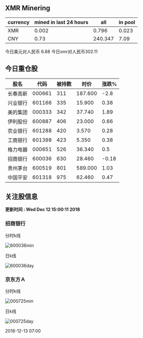 ## XMR Minering

|currency|mined in last 24 hours|all|in pool|
|---|---|---|---|
|XMR|0.002|0.796|0.023|
|CNY|0.73|240.347|7.09|

今日美元对人民币 6.88	今日xmr对人民币302.11


## 今日重仓股 

|股名|代码|被持数|时价|涨跌%|
|---|---|---|---|---|
|长春高新|000661|311|187.600|-2.8|
|兴业银行|601166|335|15.900|0.38|
|美的集团|000333|342|37.740|1.89|
|伊利股份|600887|406|23.000|0.66|
|农业银行|601288|420|3.570|0.28|
|工商银行|601398|423|5.350|0.38|
|格力电器|000651|526|36.340|0.5|
|招商银行|600036|630|28.460|-0.18|
|贵州茅台|600519|801|589.000|1.03|
|中国平安|601318|975|62.460|0.47|

## 关注股信息
**更新时间 : Wed Dec 12 15:00:11 2018**
### 招商银行 
分时k线

![600036min](http://image.sinajs.cn/newchart/min/n/sh600036.gif)

日k线

![600036day](http://image.sinajs.cn/newchart/daily/n/sh600036.gif)

### 京东方Ａ 
分时k线

![000725min](http://image.sinajs.cn/newchart/min/n/sz000725.gif)

日k线

![000725day](http://image.sinajs.cn/newchart/daily/n/sz000725.gif)

2018-12-13 07:00